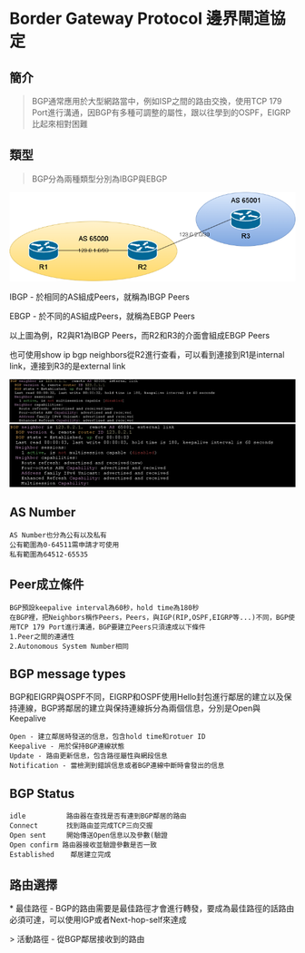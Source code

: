 # Border Gateway Protocol 邊界閘道協定 #

## 簡介 ##

>BGP通常應用於大型網路當中，例如ISP之間的路由交換，使用TCP 179 Port進行溝通，因BGP有多種可調整的屬性，跟以往學到的OSPF，EIGRP比起來相對困難

## 類型 ##

>BGP分為兩種類型分別為IBGP與EBGP

![](Image/Topology%201.png)

IBGP - 於相同的AS組成Peers，就稱為IBGP Peers

EBGP - 於不同的AS組成Peers，就稱為EBGP Peers

以上圖為例，R2與R1為IBGP Peers，而R2和R3的介面會組成EBGP Peers

也可使用show ip bgp neighbors從R2進行查看，可以看到連接到R1是internal link，連接到R3的是external link

![](Image/internal%20link.png )
![](Image/external%20link.png )

## AS Number ## 

    AS Number也分為公有以及私有
    公有範圍為0-64511需申請才可使用
    私有範圍為64512-65535

## Peer成立條件 ##

    BGP預設keepalive interval為60秒，hold time為180秒
    在BGP裡，把Neighbors稱作Peers，Peers，與IGP(RIP,OSPF,EIGRP等...)不同，BGP使用TCP 179 Port進行溝通，BGP要建立Peers只須達成以下條件
    1.Peer之間的連通性
    2.Autonomous System Number相同

## BGP message types ##

BGP和EIGRP與OSPF不同，EIGRP和OSPF使用Hello封包進行鄰居的建立以及保持連線，BGP將鄰居的建立與保持連線拆分為兩個信息，分別是Open與Keepalive

    Open - 建立鄰居時發送的信息，包含hold time和rotuer ID
    Keepalive - 用於保持BGP連線狀態
    Update - 路由更新信息，包含路徑屬性與網段信息
    Notification - 當檢測到錯誤信息或者BGP連線中斷時會發出的信息

## BGP Status ## 

    idle          路由器在查找是否有連到BGP鄰居的路由
    Connect       找到路由並完成TCP三向交握
    Open sent     開始傳送Open信息以及參數(驗證
    Open confirm 路由器接收並驗證參數是否一致
    Established    鄰居建立完成

## 路由選擇 ##

\* 最佳路徑 - BGP的路由需要是最佳路徑才會進行轉發，要成為最佳路徑的話路由必須可達，可以使用IGP或者Next-hop-self來達成

\> 活動路徑 - 從BGP鄰居接收到的路由

